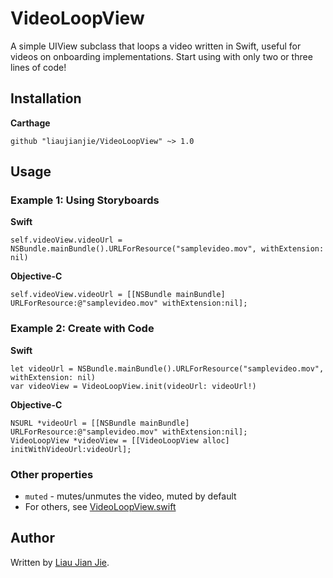 # VideoLoopView
A simple UIView subclass that loops a video written in Swift, useful for videos on onboarding implementations. Start using with only two or three lines of code!

## Installation

**Carthage**
```
github "liaujianjie/VideoLoopView" ~> 1.0
```

## Usage

### Example 1: Using Storyboards
**Swift**
```
self.videoView.videoUrl = NSBundle.mainBundle().URLForResource("samplevideo.mov", withExtension: nil)
```
**Objective-C**
```
self.videoView.videoUrl = [[NSBundle mainBundle] URLForResource:@"samplevideo.mov" withExtension:nil];
```

### Example 2: Create with Code
**Swift**
```
let videoUrl = NSBundle.mainBundle().URLForResource("samplevideo.mov", withExtension: nil)
var videoView = VideoLoopView.init(videoUrl: videoUrl!)
```
**Objective-C**
```
NSURL *videoUrl = [[NSBundle mainBundle] URLForResource:@"samplevideo.mov" withExtension:nil];
VideoLoopView *videoView = [[VideoLoopView alloc] initWithVideoUrl:videoUrl];
```

### Other properties
* `muted` - mutes/unmutes the video, muted by default
* For others, see [VideoLoopView.swift](VideoLoopView/VideoLoopView/VideoLoopView.swift)

## Author
Written by [Liau Jian Jie](https://twitter.com/jianjie_).

